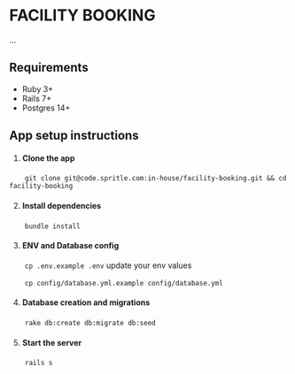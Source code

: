 # FACILITY BOOKING

...

## Requirements

- Ruby 3+
- Rails 7+
- Postgres 14+

## App setup instructions

1. #### Clone the app

&emsp;&emsp;`git clone git@code.spritle.com:in-house/facility-booking.git && cd facility-booking`

2. #### Install dependencies

&emsp;&emsp;`bundle install`

3. #### ENV and Database config

&emsp;&emsp;`cp .env.example .env` update your env values

&emsp;&emsp;`cp config/database.yml.example config/database.yml`

4. #### Database creation and migrations

&emsp;&emsp;`rake db:create db:migrate db:seed`

5. #### Start the server

&emsp;&emsp;`rails s`
